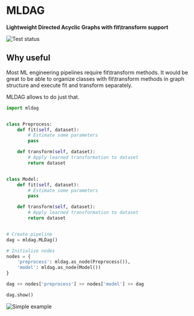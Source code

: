 MLDAG
====================================
**Lightweight Directed Acyclic Graphs with fit\transform support**

![Test status](https://github.com/artefom/mldag/workflows/unit-test/badge.svg?branch=master)

Why useful
------------------------------------
Most ML engineering pipelines require fit\transform methods. It would be great to be able to organize classes with
fit\transform methods in graph structure and execute fit and transform separately.

MLDAG allows to do just that.

```python
import mldag


class Preprocess:
    def fit(self, dataset):
        # Estimate some parameters
        pass

    def transform(self, dataset):
        # Apply learned transformation to dataset
        return dataset


class Model:
    def fit(self, dataset):
        # Estimate some parameters
        pass

    def transform(self, dataset):
        # Apply learned transformation to dataset
        return dataset


# Create pipeline
dag = mldag.MLDag()

# Initialize nodes
nodes = {
    'preprocess': mldag.as_node(Preprocess()),
    'model': mldag.as_node(Model())
}

dag >> nodes['preprocess'] >> nodes['model'] >> dag

dag.show()
```

![Simple example](https://raw.githubusercontent.com/artefom/mldag/master/examples/simple_example.svg)
